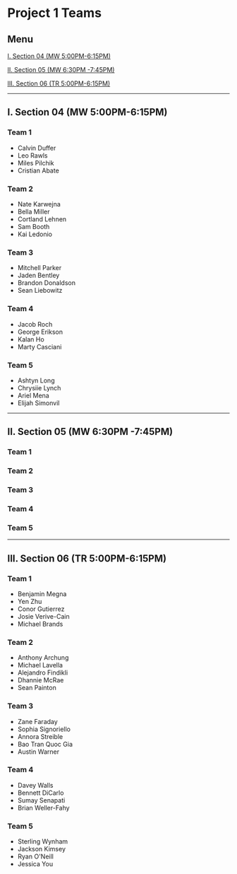 # Project 1 Teams

## Menu

[I. Section 04 (MW 5:00PM-6:15PM)](#i-section-04-mw-500pm-615pm)

[II. Section 05 (MW 6:30PM -7:45PM)](#ii-section-05-mw-630pm--745pm)

[III. Section 06 (TR 5:00PM-6:15PM)](#iii-section-06-tr-500pm-615pm)

---

## I. Section 04 (MW 5:00PM-6:15PM)

### Team 1
- Calvin Duffer
- Leo Rawls
- Miles Pilchik
- Cristian Abate

### Team 2
- Nate Karwejna
- Bella Miller
- Cortland Lehnen
- Sam Booth
- Kai Ledonio

### Team 3
- Mitchell Parker
- Jaden Bentley
- Brandon Donaldson
- Sean Liebowitz

### Team 4
- Jacob Roch
- George Erikson
- Kalan Ho
- Marty Casciani

### Team 5
- Ashtyn Long
- Chrysiie Lynch
- Ariel Mena
- Elijah Simonvil

---

## II. Section 05 (MW 6:30PM -7:45PM)

### Team 1

### Team 2

### Team 3

### Team 4

### Team 5

---

## III. Section 06 (TR 5:00PM-6:15PM)

### Team 1
- Benjamin Megna
- Yen Zhu
- Conor Gutierrez
- Josie Verive-Cain
- Michael Brands

### Team 2
- Anthony Archung
- Michael Lavella
- Alejandro Findikli
- Dhannie McRae
- Sean Painton

### Team 3
- Zane Faraday
- Sophia Signoriello
- Annora Streible
- Bao Tran Quoc Gia
- Austin Warner

### Team 4
- Davey Walls
- Bennett DiCarlo
- Sumay Senapati
- Brian Weller-Fahy

### Team 5
- Sterling Wynham
- Jackson Kimsey
- Ryan O'Neill
- Jessica You

